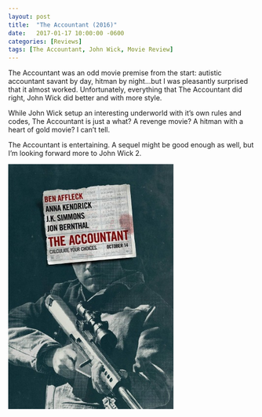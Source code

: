 ```yaml
---
layout: post
title:  "The Accountant (2016)"
date:   2017-01-17 10:00:00 -0600
categories: [Reviews]
tags: [The Accountant, John Wick, Movie Review]
---
```


The Accountant was an odd movie premise from the start: autistic accountant savant by day, hitman by night...but I was pleasantly surprised that it almost worked. Unfortunately, everything that The Accountant did right, John Wick did better and with more style.

While John Wick setup an interesting underworld with it’s own rules and codes, The Accountant is just a what? A revenge movie? A hitman with a heart of gold movie? I can’t tell.

The Accountant is entertaining. A sequel might be good enough as well, but I’m looking forward more to John Wick 2.

![pic](/assets/2016/12/theaccountant.jpg)
